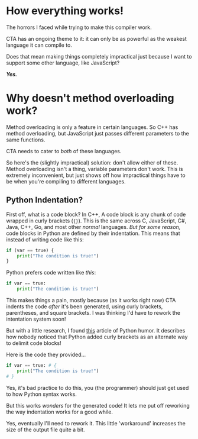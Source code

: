 
# How everything works!

The horrors I faced while trying to make this compiler work.

CTA has an ongoing theme to it: it can only be as powerful as the weakest language it can compile to.

Does that mean making things completely impractical just because I want to support some other language, like JavaScript?

***Yes.***

# Why doesn't method overloading work?

Method overloading is only a feature in certain languages. So C++ has method overloading, but JavaScript just passes different parameters to the same functions.

CTA needs to cater to _both_ of these languages.

So here's the (slightly impractical) solution: don't allow either of these. Method overloading isn't a thing, variable parameters don't work. This is extremely inconvenient, but just shows off how impractical things have to be when you're compiling to different languages.

## Python Indentation?

First off, what is a code block? In C++, A code block is any chunk of code wrapped in curly brackets (`{}`). This is the same across C, JavaScript, C#, Java, C++, Go, and most other _normal_ languages. _But for some reason,_ code blocks in Python are defined by their indentation. This means that instead of writing code like this:

```py
if (var == true) {
    print("The condition is true!")
}
```
Python prefers code written like _this_:
```py
if var == true:
    print("The condition is true!")
```
This makes things a pain, mostly because (as it works right now) CTA indents the code _after_ it's been generated, using curly brackets, parentheses, and square brackets. I was thinking I'd have to rework the intentation system soon!

But with a little research, I found [this](https://www.python.org/doc/humor/#python-block-delimited-notation-parsing-explained) article of Python humor. It describes how nobody noticed that Python added curly brackets as an alternate way to delimit code blocks!

Here is the code they provided...
```py
if var == true: # {
    print("The condition is true!")
# }
```
Yes, it's bad practice to do this, you (the programmer) should just get used to how Python syntax works.

But this works _wonders_ for the generated code! It lets me put off reworking the way indentation works for a good while.

Yes, eventually I'll need to rework it. This little 'workaround' increases the size of the output file quite a bit.
